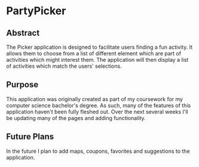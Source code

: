 PartyPicker
===========

Abstract
--------
The Picker application is designed to facilitate users finding a fun activity. It allows them to choose from a list of different 
element which are part of activities which might interest them. The application will then display a list of activities which 
match the users' selections.


Purpose
-------
This application was originally created as part of my coursework for my computer science bachelor's degree. As such, many of 
the features of this application haven't been fully fleshed out. Over the next several weeks I'll be updating many of the pages 
and adding functionality. 


Future Plans
------------
In the future I plan to add maps, coupons, favorites and suggestions to the application.

